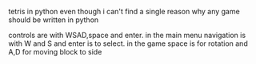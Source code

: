 tetris in python even though i can't find a single reason why any game should be written in python

controls are with WSAD,space and enter. in the main menu navigation is with W and S and enter is to select.
 in the game space is for rotation and A,D for moving block to side 